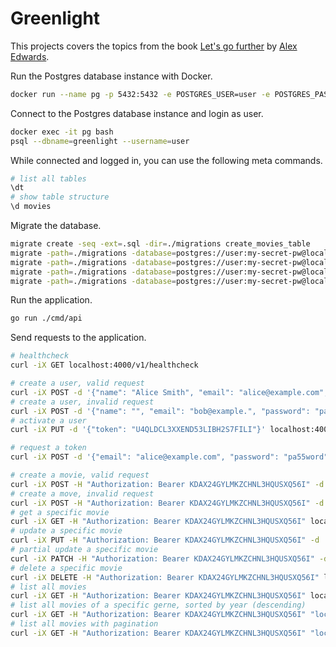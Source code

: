 # Greenlight
This projects covers the topics from the book [Let's go further](https://lets-go-further.alexedwards.net/) by [Alex Edwards](https://github.com/alexedwards).

Run the Postgres database instance with Docker.
```bash
docker run --name pg -p 5432:5432 -e POSTGRES_USER=user -e POSTGRES_PASSWORD=my-secret-pw -e POSTGRES_DB=greenlight -d postgres:16
```

Connect to the Postgres database instance and login as user.
```bash
docker exec -it pg bash
psql --dbname=greenlight --username=user
```

While connected and logged in, you can use the following meta commands.
```bash
# list all tables
\dt
# show table structure
\d movies
```

Migrate the database.
```bash
migrate create -seq -ext=.sql -dir=./migrations create_movies_table
migrate -path=./migrations -database=postgres://user:my-secret-pw@localhost:5432/greenlight?sslmode=disable up
migrate -path=./migrations -database=postgres://user:my-secret-pw@localhost:5432/greenlight?sslmode=disable goto 1
migrate -path=./migrations -database=postgres://user:my-secret-pw@localhost:5432/greenlight?sslmode=disable version
migrate -path=./migrations -database=postgres://user:my-secret-pw@localhost:5432/greenlight?sslmode=disable force 1
```

Run the application.
```bash
go run ./cmd/api
```

Send requests to the application.
```bash
# healthcheck
curl -iX GET localhost:4000/v1/healthcheck

# create a user, valid request
curl -iX POST -d '{"name": "Alice Smith", "email": "alice@example.com", "password": "pa55word"}' localhost:4000/v1/users
# create a user, invalid request
curl -iX POST -d '{"name": "", "email": "bob@example.", "password": "pass"}' localhost:4000/v1/users
# activate a user
curl -iX PUT -d '{"token": "U4QLDCL3XXEND53LIBH2S7FILI"}' localhost:4000/v1/users/activated

# request a token
curl -iX POST -d '{"email": "alice@example.com", "password": "pa55word"}' localhost:4000/v1/tokens/authentication

# create a movie, valid request
curl -iX POST -H "Authorization: Bearer KDAX24GYLMKZCHNL3HQUSXQ56I" -d '{"title":"Moana","year":2016,"runtime":"107 mins","genres":["animation","adventure"]}' localhost:4000/v1/movies
# create a move, invalid request
curl -iX POST -H "Authorization: Bearer KDAX24GYLMKZCHNL3HQUSXQ56I" -d '{"title":"","year":1000,"runtime":"-123 mins","genres":["sci-fi","sci-fi"]}' localhost:4000/v1/movies
# get a specific movie
curl -iX GET -H "Authorization: Bearer KDAX24GYLMKZCHNL3HQUSXQ56I" localhost:4000/v1/movies/1
# update a specific movie
curl -iX PUT -H "Authorization: Bearer KDAX24GYLMKZCHNL3HQUSXQ56I" -d '{"title":"Moana","year":2016,"runtime":"107 mins","genres":["animation","adventure","musical"]}' localhost:4000/v1/movies/1
# partial update a specific movie
curl -iX PATCH -H "Authorization: Bearer KDAX24GYLMKZCHNL3HQUSXQ56I" -d '{"year":2015}' localhost:4000/v1/movies/1
# delete a specific movie
curl -iX DELETE -H "Authorization: Bearer KDAX24GYLMKZCHNL3HQUSXQ56I" localhost:4000/v1/movies/1
# list all movies
curl -iX GET -H "Authorization: Bearer KDAX24GYLMKZCHNL3HQUSXQ56I" localhost:4000/v1/movies
# list all movies of a specific gerne, sorted by year (descending)
curl -iX GET -H "Authorization: Bearer KDAX24GYLMKZCHNL3HQUSXQ56I" "localhost:4000/v1/movies?genres=animation,adventure&sort=-year"
# list all movies with pagination
curl -iX GET -H "Authorization: Bearer KDAX24GYLMKZCHNL3HQUSXQ56I" "localhost:4000/v1/movies?page_size=2&page=2"
```
